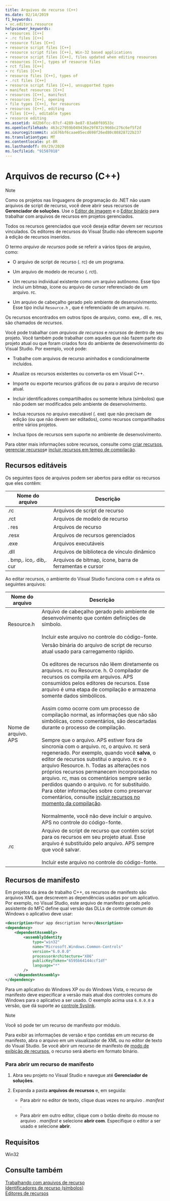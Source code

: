 ```yaml
---
title: Arquivos de recurso (C++)
ms.date: 02/14/2019
f1_keywords:
- vc.editors.resource
helpviewer_keywords:
- resources [C++]
- .rc files [C++]
- resource files [C++]
- resource script files [C++]
- resource script files [C++], Win-32 based applications
- resource script files [C++], files updated when editing resources
- resources [C++], types of resource files
- rct files [C++]
- rc files [C++]
- resource files [C++], types of
- .rct files [C++]
- resource script files [C++], unsupported types
- manifest resources [C++]
- resources [C++], manifest
- resources [C++], opening
- file types [C++], for resources
- resources [C++], editing
- files [C++], editable types
- resource editing
ms.assetid: 4d2b6fcc-07cf-4289-be87-83a60f69533c
ms.openlocfilehash: 463c27959b049436e29f872c966bc276c6ef5f2d
ms.sourcegitcommit: a1676bf6caae05ecd698f26ed80c08828722b237
ms.translationtype: MT
ms.contentlocale: pt-BR
ms.lasthandoff: 09/29/2020
ms.locfileid: "91507018"
---
```

# <a name="resource-files-c"></a>Arquivos de recurso (C++)

> [!NOTE]
> Como os projetos nas linguagens de programação do .NET não usam arquivos de script de recurso, você deve abrir seus recursos de **Gerenciador de soluções**. Use o [Editor de imagem](../windows/image-editor-for-icons.md) e o [Editor binário](binary-editor.md) para trabalhar com arquivos de recursos em projetos gerenciados.
>
> Todos os recursos gerenciados que você deseja editar devem ser recursos vinculados. Os editores de recursos do Visual Studio não oferecem suporte à edição de recursos inseridos.

O termo *arquivo de recursos* pode se referir a vários tipos de arquivo, como:

- O arquivo de script de recurso (. rc) de um programa.

- Um arquivo de modelo de recurso (. rct).

- Um recurso individual existente como um arquivo autônomo. Esse tipo inclui um bitmap, ícone ou arquivo de cursor referenciado de um arquivo. rc.

- Um arquivo de cabeçalho gerado pelo ambiente de desenvolvimento. Esse tipo inclui `Resource.h` , que é referenciado de um arquivo. rc.

Os recursos encontrados em outros tipos de arquivo, como. exe,. dll e. res, são chamados de *recursos*.

Você pode trabalhar com *arquivos de recursos* e *recursos* de dentro de seu projeto. Você também pode trabalhar com aqueles que não fazem parte do projeto atual ou que foram criados fora do ambiente de desenvolvimento do Visual Studio. Por exemplo, você pode:

- Trabalhe com arquivos de recurso aninhados e condicionalmente incluídos.

- Atualize os recursos existentes ou converta-os em Visual C++.

- Importe ou exporte recursos gráficos de ou para o arquivo de recurso atual.

- Incluir identificadores compartilhados ou somente leitura (símbolos) que não podem ser modificados pelo ambiente de desenvolvimento.

- Inclua recursos no arquivo executável (. exe) que não precisam de edição (ou que não devem ser editados), como recursos compartilhados entre vários projetos.

- Inclua tipos de recursos sem suporte no ambiente de desenvolvimento.

Para obter mais informações sobre recursos, consulte como [criar recursos](../windows/how-to-create-a-resource-script-file.md), [gerenciar recursos](../windows/how-to-copy-resources.md)e [incluir recursos em tempo de compilação](../windows/how-to-include-resources-at-compile-time.md).

## <a name="editable-resources"></a>Recursos editáveis

Os seguintes tipos de arquivos podem ser abertos para editar os recursos que eles contêm:

| Nome do arquivo | Descrição |
|---|---|
| .rc | Arquivos de script de recurso |
| .rct | Arquivos de modelo de recurso |
| . res | Arquivos de recurso |
| .resx | Arquivos de recursos gerenciados |
| .exe | Arquivos executáveis |
| .dll | Arquivos de biblioteca de vínculo dinâmico |
| . bmp,. ico,. dib,. cur | Arquivos de bitmap, ícone, barra de ferramentas e cursor |

Ao editar recursos, o ambiente do Visual Studio funciona com o e afeta os seguintes arquivos:

| Nome do arquivo | Descrição |
|---|---|
| Resource.h | Arquivo de cabeçalho gerado pelo ambiente de desenvolvimento que contém definições de símbolo.<br/><br/>Incluir este arquivo no controle do código-fonte. |
| Nome de arquivo. APS | Versão binária do arquivo de script de recurso atual usado para carregamento rápido.<br /><br /> Os editores de recursos não lêem diretamente os arquivos. rc ou Resource. h. O compilador de recursos os compila em arquivos. APS consumidos pelos editores de recursos. Esse arquivo é uma etapa de compilação e armazena somente dados simbólicos.<br/><br/>Assim como ocorre com um processo de compilação normal, as informações que não são simbólicas, como comentários, são descartadas durante o processo de compilação.<br/><br/>Sempre que o arquivo. APS estiver fora de sincronia com o arquivo. rc, o arquivo. rc será regenerado. Por exemplo, quando você **salva**, o editor de recursos substitui o arquivo. rc e o arquivo Resource. h. Todas as alterações nos próprios recursos permanecem incorporadas no arquivo. rc, mas os comentários sempre serão perdidos quando o arquivo. rc for substituído. Para obter informações sobre como preservar comentários, consulte [incluir recursos no momento da compilação](../windows/how-to-include-resources-at-compile-time.md).<br/><br/>Normalmente, você não deve incluir o arquivo. APS no controle do código-fonte. |
| .rc | Arquivo de script de recurso que contém script para os recursos em seu projeto atual. Esse arquivo é substituído pelo arquivo. APS sempre que você salvar.<br/><br/>Incluir este arquivo no controle do código-fonte. |

## <a name="manifest-resources"></a>Recursos de manifesto

Em projetos da área de trabalho C++, os recursos de manifesto são arquivos XML que descrevem as dependências usadas por um aplicativo. Por exemplo, no Visual Studio, este arquivo de manifesto gerado pelo assistente do MFC define qual versão das DLLs de controle comum do Windows o aplicativo deve usar:

```xml
<description>Your app description here</description>
<dependency>
    <dependentAssembly>
        <assemblyIdentity
            type="win32"
            name="Microsoft.Windows.Common-Controls"
            version="6.0.0.0"
            processorArchitecture="X86"
            publicKeyToken="6595b64144ccf1df"
            language="*"
        />
    </dependentAssembly>
</dependency>
```

Para um aplicativo do Windows XP ou do Windows Vista, o recurso de manifesto deve especificar a versão mais atual dos controles comuns do Windows para o aplicativo a ser usado. O exemplo acima usa `6.0.0.0` a versão, que dá suporte ao [controle Syslink](/windows/win32/Controls/syslink-overview).

> [!NOTE]
> Você só pode ter um recurso de manifesto por módulo.

Para exibir as informações de versão e tipo contidas em um recurso de manifesto, abra o arquivo em um visualizador de XML ou no editor de texto do Visual Studio. Se você abrir um recurso de manifesto de [modo de exibição de recursos](./how-to-create-a-resource-script-file.md), o recurso será aberto em formato binário.

### <a name="to-open-a-manifest-resource"></a>Para abrir um recurso de manifesto

1. Abra seu projeto no Visual Studio e navegue até **Gerenciador de soluções**.

1. Expanda a pasta **arquivos de recursos** e, em seguida:

   - Para abrir no editor de texto, clique duas vezes no arquivo *. manifest* .

   - Para abrir em outro editor, clique com o botão direito do mouse no arquivo *. manifest* e selecione **abrir com**. Especifique o editor a ser usado e selecione **abrir**.

## <a name="requirements"></a>Requisitos

Win32

## <a name="see-also"></a>Consulte também

[Trabalhando com arquivos de recurso](../windows/working-with-resource-files.md)<br/>
[Identificadores de recurso (símbolos)](../windows/symbols-resource-identifiers.md)<br/>
[Editores de recursos](../windows/resource-editors.md)<br/>
